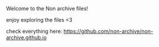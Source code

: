 Welcome to the Non archive files!

enjoy exploring the files <3

check everything here: https://github.com/non-archive/non-archive.github.io